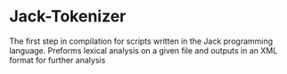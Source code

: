 # Jack-Tokenizer
The first step in compilation for scripts written in the Jack programming language. 
Preforms lexical analysis on a given file and outputs in an XML format for further analysis
